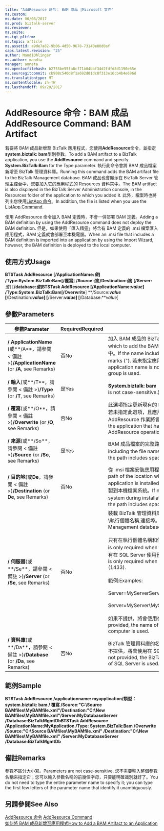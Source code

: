 ```yaml
---
title: "AddResource 命令： BAM 成品 |Microsoft 文件"
ms.custom: 
ms.date: 06/08/2017
ms.prod: biztalk-server
ms.reviewer: 
ms.suite: 
ms.tgt_pltfrm: 
ms.topic: article
ms.assetid: a9de7a82-9b06-4d50-9678-73140e80d0af
caps.latest.revision: "25"
author: MandiOhlinger
ms.author: mandia
manager: anneta
ms.openlocfilehash: b2753be55fa8cf71b04bbf34d2fdfd8d1190e65e
ms.sourcegitcommit: cb908c540d8f1a692d01dc8f313e16cb4b4e696d
ms.translationtype: MT
ms.contentlocale: zh-TW
ms.lasthandoff: 09/20/2017
---
```

# <a name="addresource-command-bam-artifact"></a><span data-ttu-id="7c009-102">AddResource 命令：BAM 成品</span><span class="sxs-lookup"><span data-stu-id="7c009-102">AddResource Command: BAM Artifact</span></span>
<span data-ttu-id="7c009-103">若要將 BAM 成品新增至 BizTalk 應用程式，您使用**AddResource**命令，並指定**system.biztalk: bam**型別參數。</span><span class="sxs-lookup"><span data-stu-id="7c009-103">To add a BAM artifact to a BizTalk application, you use the **AddResource** command and specify **System.BizTalk:Bam** for the Type parameter.</span></span> <span data-ttu-id="7c009-104">執行此命令會將 BAM 成品檔案新增至 BizTalk 管理資料庫。</span><span class="sxs-lookup"><span data-stu-id="7c009-104">Running this command adds the BAM artifact file to the BizTalk Management database.</span></span> <span data-ttu-id="7c009-105">BAM 成品也會顯示在 BizTalk Server 管理主控台中，您要加入它的應用程式的 Resources 資料夾中。</span><span class="sxs-lookup"><span data-stu-id="7c009-105">The BAM artifact is also displayed in the BizTalk Server Administration console, in the Resources folder of the application to which you added it.</span></span> <span data-ttu-id="7c009-106">此外，檔案時也將列出您使用[ListApp 命令](../core/listapp-command.md)。</span><span class="sxs-lookup"><span data-stu-id="7c009-106">In addition, the file is listed when you use the [ListApp Command](../core/listapp-command.md).</span></span>  
  
 <span data-ttu-id="7c009-107">使用 AddResource 命令加入 BAM 定義時，不會一併部署 BAM 定義。</span><span class="sxs-lookup"><span data-stu-id="7c009-107">Adding a BAM definition by using the AddResource command does not deploy the BAM definition.</span></span> <span data-ttu-id="7c009-108">但是，如果使用「匯入精靈」將含有 BAM 定義的 .msi 檔案匯入應用程式，BAM 定義就會部署至本機電腦。</span><span class="sxs-lookup"><span data-stu-id="7c009-108">When an .msi file that includes a BAM definition is imported into an application by using the Import Wizard, however, the BAM definition is deployed to the local computer.</span></span>  
  
## <a name="usage"></a><span data-ttu-id="7c009-109">使用方式</span><span class="sxs-lookup"><span data-stu-id="7c009-109">Usage</span></span>  
 <span data-ttu-id="7c009-110">**BTSTask AddResource** [**/ApplicationName:***值*] **/Type:System.BizTalk:Bam**[**/覆寫**] **/Source:***值*[**/Destination:***值*] [**/Server:** *值*] [**/database:***值*]</span><span class="sxs-lookup"><span data-stu-id="7c009-110">**BTSTask AddResource** [**/ApplicationName:***value*] **/Type:System.BizTalk:Bam**[**/Overwrite**] **/Source:***value* [**/Destination:***value*] [**/Server:***value*] [**/Database:***value*]</span></span>  
  
## <a name="parameters"></a><span data-ttu-id="7c009-111">參數</span><span class="sxs-lookup"><span data-stu-id="7c009-111">Parameters</span></span>  
  
|<span data-ttu-id="7c009-112">參數</span><span class="sxs-lookup"><span data-stu-id="7c009-112">Parameter</span></span>|<span data-ttu-id="7c009-113">Required</span><span class="sxs-lookup"><span data-stu-id="7c009-113">Required</span></span>|<span data-ttu-id="7c009-114">值</span><span class="sxs-lookup"><span data-stu-id="7c009-114">Value</span></span>|  
|---------------|--------------|-----------|  
|<span data-ttu-id="7c009-115">**/ ApplicationName** (或**/A**，請參閱 < 備註 >)</span><span class="sxs-lookup"><span data-stu-id="7c009-115">**/ApplicationName** (or **/A**, see Remarks)</span></span>|<span data-ttu-id="7c009-116">否</span><span class="sxs-lookup"><span data-stu-id="7c009-116">No</span></span>|<span data-ttu-id="7c009-117">加入 BAM 成品的 BizTalk 應用程式的名稱。</span><span class="sxs-lookup"><span data-stu-id="7c009-117">Name of the BizTalk application to which to add the BAM artifact.</span></span> <span data-ttu-id="7c009-118">如果名稱包含空格，您必須將它括在雙引號 (") 中。</span><span class="sxs-lookup"><span data-stu-id="7c009-118">If the name includes spaces, you must enclose it in double quotation marks (").</span></span> <span data-ttu-id="7c009-119">若未指定應用程式名稱，將使用群組預設的 BizTalk 應用程式。</span><span class="sxs-lookup"><span data-stu-id="7c009-119">If the application name is not specified, the default BizTalk application for the group is used.</span></span>|  
|<span data-ttu-id="7c009-120">**/ 輸入**(或**/T**，請參閱 < 備註 >)</span><span class="sxs-lookup"><span data-stu-id="7c009-120">**/Type** (or **/T**, see Remarks)</span></span>|<span data-ttu-id="7c009-121">是</span><span class="sxs-lookup"><span data-stu-id="7c009-121">Yes</span></span>|<span data-ttu-id="7c009-122">**System.biztalk: bam** （此值不區分大小寫）。</span><span class="sxs-lookup"><span data-stu-id="7c009-122">**System.BizTalk:Bam** (This value is not case-sensitive.)</span></span>|  
|<span data-ttu-id="7c009-123">**/ 覆寫**(或**/O**，請參閱 < 備註 >)</span><span class="sxs-lookup"><span data-stu-id="7c009-123">**/Overwrite** (or **/O**, see Remarks)</span></span>|<span data-ttu-id="7c009-124">否</span><span class="sxs-lookup"><span data-stu-id="7c009-124">No</span></span>|<span data-ttu-id="7c009-125">此選項指定更新現有的 BAM 成品。</span><span class="sxs-lookup"><span data-stu-id="7c009-125">Option to update an existing BAM artifact.</span></span> <span data-ttu-id="7c009-126">若未指定此選項，且應用程式中現有的成品與所加入的 BAM 成品同名，AddResource 作業將會失敗。</span><span class="sxs-lookup"><span data-stu-id="7c009-126">If not specified, and an artifact already exists in the application that has the same name as the BAM artifact being added, the AddResource operation fails.</span></span>|  
|<span data-ttu-id="7c009-127">**/ 來源**(或**/So**，請參閱 < 備註 >)</span><span class="sxs-lookup"><span data-stu-id="7c009-127">**/Source** (or **/So**, see Remarks)</span></span>|<span data-ttu-id="7c009-128">是</span><span class="sxs-lookup"><span data-stu-id="7c009-128">Yes</span></span>|<span data-ttu-id="7c009-129">BAM 成品檔案的完整路徑 (包含檔案名稱)。</span><span class="sxs-lookup"><span data-stu-id="7c009-129">Full path of the BAM artifact file, including the file name.</span></span> <span data-ttu-id="7c009-130">如果路徑包含空格，您必須將它括在雙引號 (") 中。</span><span class="sxs-lookup"><span data-stu-id="7c009-130">If the path includes spaces, you must enclose it in double quotation marks (").</span></span>|  
|<span data-ttu-id="7c009-131">**/ 目的地**(或**De**，請參閱 < 備註 >)</span><span class="sxs-lookup"><span data-stu-id="7c009-131">**/Destination** (or **De**, see Remarks)</span></span>|<span data-ttu-id="7c009-132">否</span><span class="sxs-lookup"><span data-stu-id="7c009-132">No</span></span>|<span data-ttu-id="7c009-133">從 .msi 檔案安裝應用程式時，BAM 成品檔案之複製目的位置的完整路徑。</span><span class="sxs-lookup"><span data-stu-id="7c009-133">Full path of the location where the BAM artifact file is to be copied when the application is installed from the .msi file.</span></span> <span data-ttu-id="7c009-134">如果不提供，安裝期間就不會將檔案複製到本機檔案系統。</span><span class="sxs-lookup"><span data-stu-id="7c009-134">If not provided, the file is not copied to the local file system during installation.</span></span> <span data-ttu-id="7c009-135">如果路徑包含空格，您必須將它括在雙引號 (") 中。</span><span class="sxs-lookup"><span data-stu-id="7c009-135">If the path includes spaces, you must enclose it in double quotation marks (").</span></span>|  
|<span data-ttu-id="7c009-136">**/ 伺服器**(或**/Se**，請參閱 < 備註 >)</span><span class="sxs-lookup"><span data-stu-id="7c009-136">**/Server** (or **/Se**, see Remarks)</span></span>|<span data-ttu-id="7c009-137">否</span><span class="sxs-lookup"><span data-stu-id="7c009-137">No</span></span>|<span data-ttu-id="7c009-138">裝載 BizTalk 管理資料庫之 SQL Server 執行個體的名稱，其格式為：伺服器名稱\執行個體名稱,連接埠。</span><span class="sxs-lookup"><span data-stu-id="7c009-138">Name of the SQL Server instance hosting the BizTalk Management database, in the form ServerName\InstanceName,Port.</span></span><br /><br /> <span data-ttu-id="7c009-139">只有在執行個體名稱和伺服器名稱不同時，才需要執行個體名稱。</span><span class="sxs-lookup"><span data-stu-id="7c009-139">Instance name is only required when the instance name is different than the server name.</span></span> <span data-ttu-id="7c009-140">只有在 SQL Server 使用預設值 (1433) 以外的連接埠編號時，才需要連接埠。</span><span class="sxs-lookup"><span data-stu-id="7c009-140">Port is only required when SQL Server uses a port number other than the default (1433).</span></span><br /><br /> <span data-ttu-id="7c009-141">範例:</span><span class="sxs-lookup"><span data-stu-id="7c009-141">Examples:</span></span><br /><br /> <span data-ttu-id="7c009-142">Server=MyServer</span><span class="sxs-lookup"><span data-stu-id="7c009-142">Server=MyServer</span></span><br /><br /> <span data-ttu-id="7c009-143">Server=MyServer\MySQLServer,1533</span><span class="sxs-lookup"><span data-stu-id="7c009-143">Server=MyServer\MySQLServer,1533</span></span><br /><br /> <span data-ttu-id="7c009-144">如果不提供，將會使用在本機電腦上執行的 SQL Server 執行個體的名稱。</span><span class="sxs-lookup"><span data-stu-id="7c009-144">If not provided, the name of the SQL Server instance running on the local computer is used.</span></span>|  
|<span data-ttu-id="7c009-145">**/ 資料庫**(或**/Da**，請參閱 < 備註 >)</span><span class="sxs-lookup"><span data-stu-id="7c009-145">**/Database** (or **/Da**, see Remarks)</span></span>|<span data-ttu-id="7c009-146">否</span><span class="sxs-lookup"><span data-stu-id="7c009-146">No</span></span>|<span data-ttu-id="7c009-147">BizTalk 管理資料庫的名稱。</span><span class="sxs-lookup"><span data-stu-id="7c009-147">Name of the BizTalk Management database.</span></span> <span data-ttu-id="7c009-148">如果不提供，將會使用在 SQL Server 本機執行個體中執行的 BizTalk 管理資料庫。</span><span class="sxs-lookup"><span data-stu-id="7c009-148">If not provided, the BizTalk Management database running in the local instance of SQL Server is used.</span></span>|  
  
## <a name="sample"></a><span data-ttu-id="7c009-149">範例</span><span class="sxs-lookup"><span data-stu-id="7c009-149">Sample</span></span>  
 <span data-ttu-id="7c009-150">**BTSTask AddResource /applicationname: myapplication/類型： system.biztalk: bam / 覆寫 /Source:"C:\Source BAMfiles\MyBAMfile.xml"/Destination:"C:\New BAMfiles\MyBAMfile.xml"/Server:MyDatabaseServer /Database:BizTalkMgmtDb**</span><span class="sxs-lookup"><span data-stu-id="7c009-150">**BTSTask AddResource /ApplicationName:MyApplication /Type: System.BizTalk:Bam   /Overwrite /Source:"C:\Source BAMfiles\MyBAMfile.xml" /Destination:"C:\New BAMfiles\MyBAMfile.xml" /Server:MyDatabaseServer /Database:BizTalkMgmtDb**</span></span>  
  
## <a name="remarks"></a><span data-ttu-id="7c009-151">備註</span><span class="sxs-lookup"><span data-stu-id="7c009-151">Remarks</span></span>  
 <span data-ttu-id="7c009-152">參數不區分大小寫。</span><span class="sxs-lookup"><span data-stu-id="7c009-152">Parameters are not case-sensitive.</span></span> <span data-ttu-id="7c009-153">您不需要輸入整個參數名稱來指定它；您可以輸入參數名稱的前幾個字母，只要能明確識別就好了。</span><span class="sxs-lookup"><span data-stu-id="7c009-153">You do not need to type the entire parameter name to specify it; you can type the first few letters of the parameter name that identify it unambiguously.</span></span>  
  
## <a name="see-also"></a><span data-ttu-id="7c009-154">另請參閱</span><span class="sxs-lookup"><span data-stu-id="7c009-154">See Also</span></span>  
 <span data-ttu-id="7c009-155">[AddResource 命令](../core/addresource-command.md) </span><span class="sxs-lookup"><span data-stu-id="7c009-155">[AddResource Command](../core/addresource-command.md) </span></span>  
 [<span data-ttu-id="7c009-156">如何將 BAM 成品新增至應用程式</span><span class="sxs-lookup"><span data-stu-id="7c009-156">How to Add a BAM Artifact to an Application</span></span>](../core/how-to-add-a-bam-artifact-to-an-application.md)